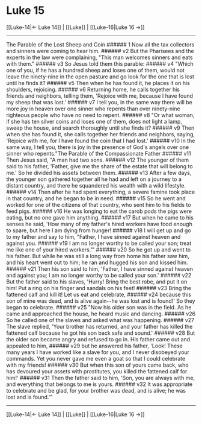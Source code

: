 # Luke 15

[[Luke-14|← Luke 14]] | [[Luke]] | [[Luke-16|Luke 16 →]]
***

The Parable of the Lost Sheep and Coin ###### 1 Now all the tax collectors and sinners were coming to hear him. ###### v2 But the Pharisees and the experts in the law were complaining, "This man welcomes sinners and eats with them." ###### v3 So Jesus told them this parable: ###### v4 "Which one of you, if he has a hundred sheep and loses one of them, would not leave the ninety-nine in the open pasture and go look for the one that is lost until he finds it? ###### v5 Then when he has found it, he places it on his shoulders, rejoicing. ###### v6 Returning home, he calls together his friends and neighbors, telling them, 'Rejoice with me, because I have found my sheep that was lost.' ###### v7 I tell you, in the same way there will be more joy in heaven over one sinner who repents than over ninety-nine righteous people who have no need to repent. ###### v8 "Or what woman, if she has ten silver coins and loses one of them, does not light a lamp, sweep the house, and search thoroughly until she finds it? ###### v9 Then when she has found it, she calls together her friends and neighbors, saying, 'Rejoice with me, for I have found the coin that I had lost.' ###### v10 In the same way, I tell you, there is joy in the presence of God's angels over one sinner who repents."The Parable of the Compassionate Father ###### v11 Then Jesus said, "A man had two sons. ###### v12 The younger of them said to his father, 'Father, give me the share of the estate that will belong to me.' So he divided his assets between them. ###### v13 After a few days, the younger son gathered together all he had and left on a journey to a distant country, and there he squandered his wealth with a wild lifestyle. ###### v14 Then after he had spent everything, a severe famine took place in that country, and he began to be in need. ###### v15 So he went and worked for one of the citizens of that country, who sent him to his fields to feed pigs. ###### v16 He was longing to eat the carob pods the pigs were eating, but no one gave him anything. ###### v17 But when he came to his senses he said, 'How many of my father's hired workers have food enough to spare, but here I am dying from hunger! ###### v18 I will get up and go to my father and say to him, "Father, I have sinned against heaven and against you. ###### v19 I am no longer worthy to be called your son; treat me like one of your hired workers."' ###### v20 So he got up and went to his father. But while he was still a long way from home his father saw him, and his heart went out to him; he ran and hugged his son and kissed him. ###### v21 Then his son said to him, 'Father, I have sinned against heaven and against you; I am no longer worthy to be called your son.' ###### v22 But the father said to his slaves, 'Hurry! Bring the best robe, and put it on him! Put a ring on his finger and sandals on his feet! ###### v23 Bring the fattened calf and kill it! Let us eat and celebrate, ###### v24 because this son of mine was dead, and is alive again--he was lost and is found!' So they began to celebrate. ###### v25 "Now his older son was in the field. As he came and approached the house, he heard music and dancing. ###### v26 So he called one of the slaves and asked what was happening. ###### v27 The slave replied, 'Your brother has returned, and your father has killed the fattened calf because he got his son back safe and sound.' ###### v28 But the older son became angry and refused to go in. His father came out and appealed to him, ###### v29 but he answered his father, 'Look! These many years I have worked like a slave for you, and I never disobeyed your commands. Yet you never gave me even a goat so that I could celebrate with my friends! ###### v30 But when this son of yours came back, who has devoured your assets with prostitutes, you killed the fattened calf for him!' ###### v31 Then the father said to him, 'Son, you are always with me, and everything that belongs to me is yours. ###### v32 It was appropriate to celebrate and be glad, for your brother was dead, and is alive; he was lost and is found.'"

***
[[Luke-14|← Luke 14]] | [[Luke]] | [[Luke-16|Luke 16 →]]
